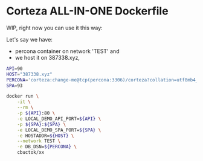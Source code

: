 # Corteza ALL-IN-ONE Dockerfile

WIP, right now you can use it this way:

Let's say we have:

* percona container on network 'TEST'  and
* we host it on 387338.xyz,

```bash
API=90
HOST="387338.xyz"
PERCONA='corteza:change-me@tcp(percona:3306)/corteza?collation=utf8mb4_general_ci'
SPA=93

docker run \
    -it \
    --rm \
    -p ${API}:80 \
    -e LOCAL_DEMO_API_PORT=${API} \
    -p ${SPA}:${SPA} \
    -e LOCAL_DEMO_SPA_PORT=${SPA} \
    -e HOSTADDR=${HOST} \
    --network TEST \
    -e DB_DSN=${PERCONA} \
    cbuctok/xx
```
